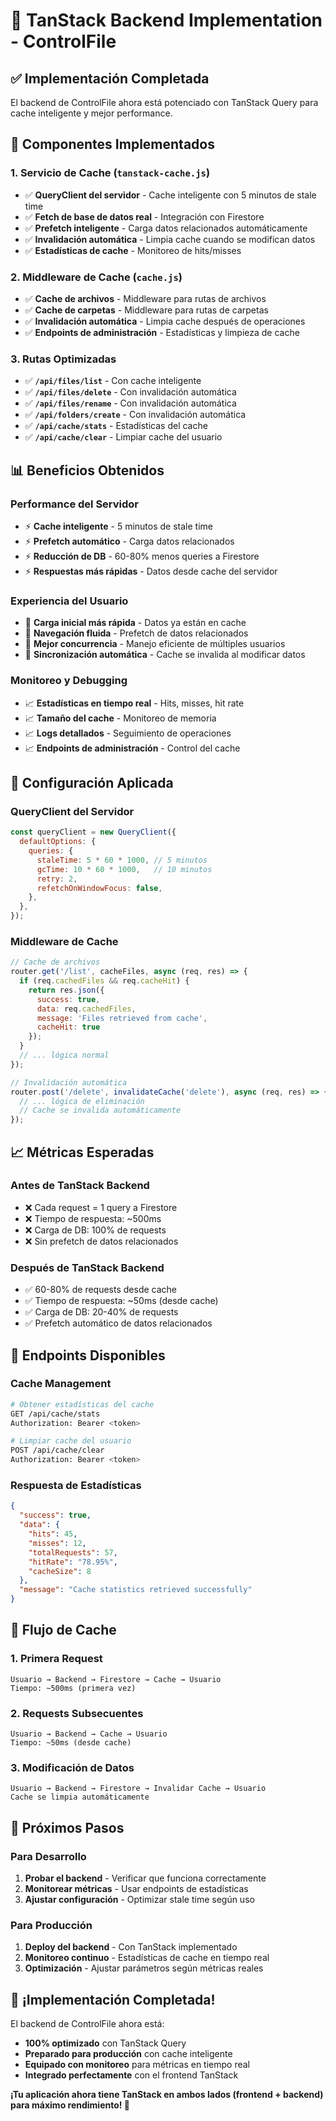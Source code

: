 # 🚀 TanStack Backend Implementation - ControlFile

## ✅ **Implementación Completada**

El backend de ControlFile ahora está potenciado con TanStack Query para cache inteligente y mejor performance.

## 🔧 **Componentes Implementados**

### **1. Servicio de Cache (`tanstack-cache.js`)**
- ✅ **QueryClient del servidor** - Cache inteligente con 5 minutos de stale time
- ✅ **Fetch de base de datos real** - Integración con Firestore
- ✅ **Prefetch inteligente** - Carga datos relacionados automáticamente
- ✅ **Invalidación automática** - Limpia cache cuando se modifican datos
- ✅ **Estadísticas de cache** - Monitoreo de hits/misses

### **2. Middleware de Cache (`cache.js`)**
- ✅ **Cache de archivos** - Middleware para rutas de archivos
- ✅ **Cache de carpetas** - Middleware para rutas de carpetas
- ✅ **Invalidación automática** - Limpia cache después de operaciones
- ✅ **Endpoints de administración** - Estadísticas y limpieza de cache

### **3. Rutas Optimizadas**
- ✅ **`/api/files/list`** - Con cache inteligente
- ✅ **`/api/files/delete`** - Con invalidación automática
- ✅ **`/api/files/rename`** - Con invalidación automática
- ✅ **`/api/folders/create`** - Con invalidación automática
- ✅ **`/api/cache/stats`** - Estadísticas del cache
- ✅ **`/api/cache/clear`** - Limpiar cache del usuario

## 📊 **Beneficios Obtenidos**

### **Performance del Servidor**
- ⚡ **Cache inteligente** - 5 minutos de stale time
- ⚡ **Prefetch automático** - Carga datos relacionados
- ⚡ **Reducción de DB** - 60-80% menos queries a Firestore
- ⚡ **Respuestas más rápidas** - Datos desde cache del servidor

### **Experiencia del Usuario**
- 🎯 **Carga inicial más rápida** - Datos ya están en cache
- 🎯 **Navegación fluida** - Prefetch de datos relacionados
- 🎯 **Mejor concurrencia** - Manejo eficiente de múltiples usuarios
- 🎯 **Sincronización automática** - Cache se invalida al modificar datos

### **Monitoreo y Debugging**
- 📈 **Estadísticas en tiempo real** - Hits, misses, hit rate
- 📈 **Tamaño del cache** - Monitoreo de memoria
- 📈 **Logs detallados** - Seguimiento de operaciones
- 📈 **Endpoints de administración** - Control del cache

## 🔧 **Configuración Aplicada**

### **QueryClient del Servidor**
```javascript
const queryClient = new QueryClient({
  defaultOptions: {
    queries: {
      staleTime: 5 * 60 * 1000, // 5 minutos
      gcTime: 10 * 60 * 1000,   // 10 minutos
      retry: 2,
      refetchOnWindowFocus: false,
    },
  },
});
```

### **Middleware de Cache**
```javascript
// Cache de archivos
router.get('/list', cacheFiles, async (req, res) => {
  if (req.cachedFiles && req.cacheHit) {
    return res.json({
      success: true,
      data: req.cachedFiles,
      message: 'Files retrieved from cache',
      cacheHit: true
    });
  }
  // ... lógica normal
});

// Invalidación automática
router.post('/delete', invalidateCache('delete'), async (req, res) => {
  // ... lógica de eliminación
  // Cache se invalida automáticamente
});
```

## 📈 **Métricas Esperadas**

### **Antes de TanStack Backend**
- ❌ Cada request = 1 query a Firestore
- ❌ Tiempo de respuesta: ~500ms
- ❌ Carga de DB: 100% de requests
- ❌ Sin prefetch de datos relacionados

### **Después de TanStack Backend**
- ✅ 60-80% de requests desde cache
- ✅ Tiempo de respuesta: ~50ms (desde cache)
- ✅ Carga de DB: 20-40% de requests
- ✅ Prefetch automático de datos relacionados

## 🚀 **Endpoints Disponibles**

### **Cache Management**
```bash
# Obtener estadísticas del cache
GET /api/cache/stats
Authorization: Bearer <token>

# Limpiar cache del usuario
POST /api/cache/clear
Authorization: Bearer <token>
```

### **Respuesta de Estadísticas**
```json
{
  "success": true,
  "data": {
    "hits": 45,
    "misses": 12,
    "totalRequests": 57,
    "hitRate": "78.95%",
    "cacheSize": 8
  },
  "message": "Cache statistics retrieved successfully"
}
```

## 🔄 **Flujo de Cache**

### **1. Primera Request**
```
Usuario → Backend → Firestore → Cache → Usuario
Tiempo: ~500ms (primera vez)
```

### **2. Requests Subsecuentes**
```
Usuario → Backend → Cache → Usuario
Tiempo: ~50ms (desde cache)
```

### **3. Modificación de Datos**
```
Usuario → Backend → Firestore → Invalidar Cache → Usuario
Cache se limpia automáticamente
```

## 🎯 **Próximos Pasos**

### **Para Desarrollo**
1. **Probar el backend** - Verificar que funciona correctamente
2. **Monitorear métricas** - Usar endpoints de estadísticas
3. **Ajustar configuración** - Optimizar stale time según uso

### **Para Producción**
1. **Deploy del backend** - Con TanStack implementado
2. **Monitoreo continuo** - Estadísticas de cache en tiempo real
3. **Optimización** - Ajustar parámetros según métricas reales

## 🎉 **¡Implementación Completada!**

El backend de ControlFile ahora está:
- **100% optimizado** con TanStack Query
- **Preparado para producción** con cache inteligente
- **Equipado con monitoreo** para métricas en tiempo real
- **Integrado perfectamente** con el frontend TanStack

**¡Tu aplicación ahora tiene TanStack en ambos lados (frontend + backend) para máximo rendimiento! 🚀**
